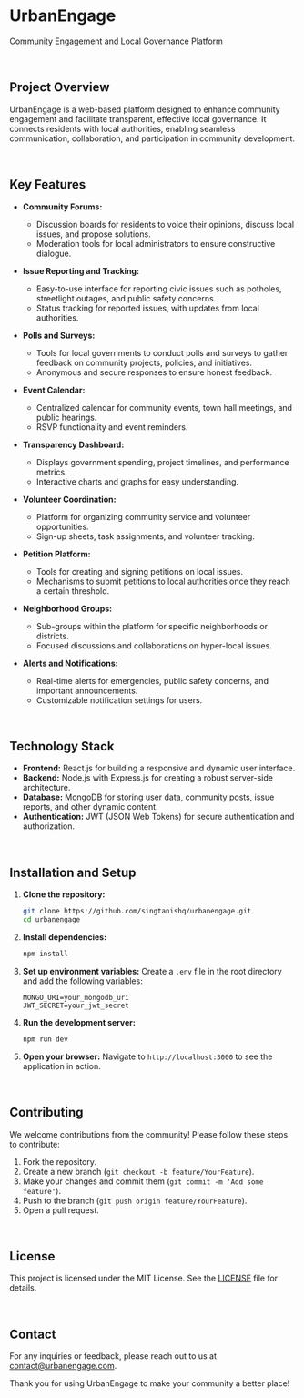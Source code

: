 # UrbanEngage
Community Engagement and Local Governance Platform

<BR>

## Project Overview

UrbanEngage is a web-based platform designed to enhance community engagement and facilitate transparent, effective local governance. It connects residents with local authorities, enabling seamless communication, collaboration, and participation in community development.

<BR>

## Key Features

- **Community Forums:**
  - Discussion boards for residents to voice their opinions, discuss local issues, and propose solutions.
  - Moderation tools for local administrators to ensure constructive dialogue.
  
- **Issue Reporting and Tracking:**
  - Easy-to-use interface for reporting civic issues such as potholes, streetlight outages, and public safety concerns.
  - Status tracking for reported issues, with updates from local authorities.

- **Polls and Surveys:**
  - Tools for local governments to conduct polls and surveys to gather feedback on community projects, policies, and initiatives.
  - Anonymous and secure responses to ensure honest feedback.
  
- **Event Calendar:**
  - Centralized calendar for community events, town hall meetings, and public hearings.
  - RSVP functionality and event reminders.
  
- **Transparency Dashboard:**
  - Displays government spending, project timelines, and performance metrics.
  - Interactive charts and graphs for easy understanding.
  
- **Volunteer Coordination:**
  - Platform for organizing community service and volunteer opportunities.
  - Sign-up sheets, task assignments, and volunteer tracking.
  
- **Petition Platform:**
  - Tools for creating and signing petitions on local issues.
  - Mechanisms to submit petitions to local authorities once they reach a certain threshold.
  
- **Neighborhood Groups:**
  - Sub-groups within the platform for specific neighborhoods or districts.
  - Focused discussions and collaborations on hyper-local issues.
  
- **Alerts and Notifications:**
  - Real-time alerts for emergencies, public safety concerns, and important announcements.
  - Customizable notification settings for users.

<BR>

## Technology Stack

- **Frontend:** React.js for building a responsive and dynamic user interface.
- **Backend:** Node.js with Express.js for creating a robust server-side architecture.
- **Database:** MongoDB for storing user data, community posts, issue reports, and other dynamic content.
- **Authentication:** JWT (JSON Web Tokens) for secure authentication and authorization.

<BR>

## Installation and Setup

1. **Clone the repository:**
   ```bash
   git clone https://github.com/singtanishq/urbanengage.git
   cd urbanengage
   ```

2. **Install dependencies:**
   ```bash
   npm install
   ```

3. **Set up environment variables:**
   Create a `.env` file in the root directory and add the following variables:
   ```
   MONGO_URI=your_mongodb_uri
   JWT_SECRET=your_jwt_secret
   ```

4. **Run the development server:**
   ```bash
   npm run dev
   ```

5. **Open your browser:**
   Navigate to `http://localhost:3000` to see the application in action.

<BR>

## Contributing

We welcome contributions from the community! Please follow these steps to contribute:

1. Fork the repository.
2. Create a new branch (`git checkout -b feature/YourFeature`).
3. Make your changes and commit them (`git commit -m 'Add some feature'`).
4. Push to the branch (`git push origin feature/YourFeature`).
5. Open a pull request.

<BR>

## License

This project is licensed under the MIT License. See the [LICENSE](LICENSE) file for details.

<BR>

## Contact

For any inquiries or feedback, please reach out to us at [contact@urbanengage.com](mailto:tanishqsingh@outlook.in).

Thank you for using UrbanEngage to make your community a better place!
